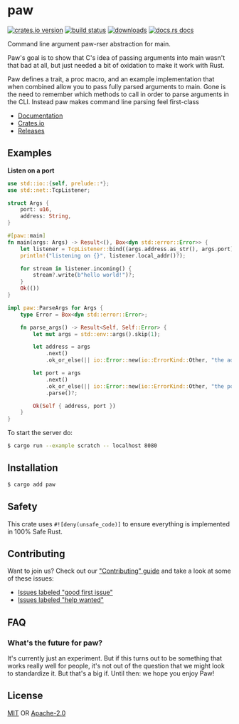 # paw
[![crates.io version][1]][2] [![build status][3]][4]
[![downloads][5]][6] [![docs.rs docs][7]][8]

Command line argument paw-rser abstraction for main.

Paw's goal is to show that C's idea of passing arguments into main wasn't that
bad at all, but just needed a bit of oxidation to make it work with Rust.

Paw defines a trait, a proc macro, and an example implementation that when
combined allow you to pass fully parsed arguments to main. Gone is the need to
remember which methods to call in order to parse arguments in the CLI. Instead
paw makes command line parsing feel first-class

- [Documentation][8]
- [Crates.io][2]
- [Releases][releases]

## Examples
__Listen on a port__
```rust
use std::io::{self, prelude::*};
use std::net::TcpListener;

struct Args {
    port: u16,
    address: String,
}

#[paw::main]
fn main(args: Args) -> Result<(), Box<dyn std::error::Error>> {
    let listener = TcpListener::bind((args.address.as_str(), args.port))?;
    println!("listening on {}", listener.local_addr()?);

    for stream in listener.incoming() {
        stream?.write(b"hello world!")?;
    }
    Ok(())
}

impl paw::ParseArgs for Args {
    type Error = Box<dyn std::error::Error>;

    fn parse_args() -> Result<Self, Self::Error> {
        let mut args = std::env::args().skip(1);

        let address = args
            .next()
            .ok_or_else(|| io::Error::new(io::ErrorKind::Other, "the address arg is missing"))?;

        let port = args
            .next()
            .ok_or_else(|| io::Error::new(io::ErrorKind::Other, "the port arg is missing"))?
            .parse()?;

        Ok(Self { address, port })
    }
}
```

To start the server do:
```sh
$ cargo run --example scratch -- localhost 8080
```

## Installation
```sh
$ cargo add paw
```

## Safety
This crate uses ``#![deny(unsafe_code)]`` to ensure everything is implemented in
100% Safe Rust.

## Contributing
Want to join us? Check out our ["Contributing" guide][contributing] and take a
look at some of these issues:

- [Issues labeled "good first issue"][good-first-issue]
- [Issues labeled "help wanted"][help-wanted]

## FAQ
### What's the future for paw?
It's currently just an experiment. But if this turns out to be something that
works really well for people, it's not out of the question that we might look to
standardize it. But that's a big if. Until then: we hope you enjoy Paw!

## License
[MIT](./LICENSE-MIT) OR [Apache-2.0](./LICENSE-APACHE)

[1]: https://img.shields.io/crates/v/paw.svg?style=flat-square
[2]: https://crates.io/crates/paw
[3]: https://img.shields.io/travis/yoshuawuyts/paw/master.svg?style=flat-square
[4]: https://travis-ci.org/yoshuawuyts/paw
[5]: https://img.shields.io/crates/d/paw.svg?style=flat-square
[6]: https://crates.io/crates/paw
[7]: https://img.shields.io/badge/docs-latest-blue.svg?style=flat-square
[8]: https://docs.rs/paw

[releases]: https://github.com/yoshuawuyts/paw/releases
[contributing]: https://github.com/yoshuawuyts/paw/blob/master.github/CONTRIBUTING.md
[good-first-issue]: https://github.com/yoshuawuyts/paw/labels/good%20first%20issue
[help-wanted]: https://github.com/yoshuawuyts/paw/labels/help%20wanted
